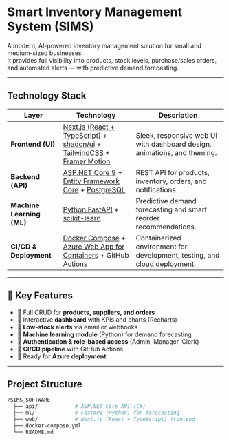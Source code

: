 # Smart Inventory Management System (SIMS)

A modern, AI-powered inventory management solution for small and medium-sized businesses.  
It provides full visibility into products, stock levels, purchase/sales orders, and automated alerts — with predictive demand forecasting.

---

## Technology Stack

| Layer | Technology | Description |
|-------|-------------|-------------|
| **Frontend (UI)** | [Next.js (React + TypeScript)](https://nextjs.org/) + [shadcn/ui](https://ui.shadcn.com) + [TailwindCSS](https://tailwindcss.com) + [Framer Motion](https://www.framer.com/motion/) | Sleek, responsive web UI with dashboard design, animations, and theming. |
| **Backend (API)** | [ASP.NET Core 9](https://dotnet.microsoft.com/apps/aspnet) + [Entity Framework Core](https://learn.microsoft.com/en-us/ef/core/) + [PostgreSQL](https://www.postgresql.org/) | REST API for products, inventory, orders, and notifications. |
| **Machine Learning (ML)** | [Python FastAPI](https://fastapi.tiangolo.com/) + [scikit-learn](https://scikit-learn.org/stable/) | Predictive demand forecasting and smart reorder recommendations. |
| **CI/CD & Deployment** | [Docker Compose](https://docs.docker.com/compose/) + [Azure Web App for Containers](https://azure.microsoft.com/en-us/services/app-service/containers/) + GitHub Actions | Containerized environment for development, testing, and cloud deployment. |

---

## 🧠 Key Features

- 🔹 Full CRUD for **products, suppliers, and orders**  
- 🔹 Interactive **dashboard** with KPIs and charts (Recharts)  
- 🔹 **Low-stock alerts** via email or webhooks  
- 🔹 **Machine learning module** (Python) for demand forecasting  
- 🔹 **Authentication & role-based access** (Admin, Manager, Clerk)  
- 🔹 **CI/CD pipeline** with GitHub Actions  
- 🔹 Ready for **Azure deployment**  

---

## Project Structure

```bash
/SIMS_SOFTWARE
  ├── api/            # ASP.NET Core API (C#)
  ├── ml/             # FastAPI (Python) for forecasting
  ├── web/            # Next.js (React + TypeScript) frontend
  ├── docker-compose.yml
  └── README.md
